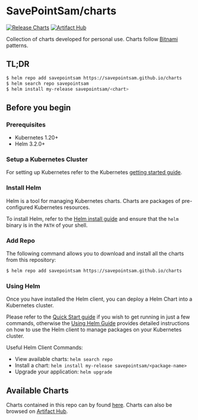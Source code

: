 # SavePointSam/charts

[![Release Charts](https://github.com/SavePointSam/charts/actions/workflows/release.yaml/badge.svg)](https://github.com/SavePointSam/charts/actions/workflows/release.yaml)
[![Artifact Hub](https://img.shields.io/endpoint?url=https://artifacthub.io/badge/repository/savepointsam&style=plastic&labelColor=131216&color=222529)](https://artifacthub.io/packages/search?repo=savepointsam)

Collection of charts developed for personal use. Charts follow
[Bitnami](https://github.com/bitnami/charts) patterns.

## TL;DR

```bash
$ helm repo add savepointsam https://savepointsam.github.io/charts
$ helm search repo savepointsam
$ helm install my-release savepointsam/<chart>
```

## Before you begin

### Prerequisites

- Kubernetes 1.20+
- Helm 3.2.0+

### Setup a Kubernetes Cluster

For setting up Kubernetes refer to the Kubernetes
[getting started guide](https://kubernetes.io/docs/getting-started-guides/).

### Install Helm

Helm is a tool for managing Kubernetes charts. Charts are packages of
pre-configured Kubernetes resources.

To install Helm, refer to the
[Helm install guide](https://github.com/helm/helm#install) and ensure that the
`helm` binary is in the `PATH` of your shell.

### Add Repo

The following command allows you to download and install all the charts from
this repository:

```bash
$ helm repo add savepointsam https://savepointsam.github.io/charts
```

### Using Helm

Once you have installed the Helm client, you can deploy a Helm Chart into a
Kubernetes cluster.

Please refer to the [Quick Start guide](https://helm.sh/docs/intro/quickstart/)
if you wish to get running in just a few commands, otherwise the
[Using Helm Guide](https://helm.sh/docs/intro/using_helm/) provides detailed
instructions on how to use the Helm client to manage packages on your Kubernetes
cluster.

Useful Helm Client Commands:

- View available charts: `helm search repo`
- Install a chart: `helm install my-release savepointsam/<package-name>`
- Upgrade your application: `helm upgrade`

## Available Charts

Charts contained in this repo can by found [here](./savepointsam). Charts can
also be browsed on
[Artifact Hub](https://artifacthub.io/packages/search?repo=savepointsam).
